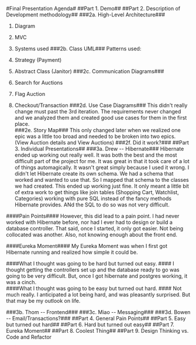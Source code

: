 #Final Presentation Agenda#
##Part 1. Demo##
##Part 2. Description of Development methodology##
###2a. High-Level Architecture###
1. Diagram
2. MVC
3. Systems used
###2b. Class UML###
Patterns used:

1. Strategy (Payment)
2. Abstract Class (Janitor)
###2c. Communication Diagrams###
1. Search for Auctions
2. Flag Auction
3. Checkout/Transaction
###2d. Use Case Diagrams###
This didn't really change must past the 3rd iteration.  The requirements never changed and we analyzed them and created good use cases for them in the first place.  
###2e. Story Map###
This only changed later when we realized one epic was a little too broad and needed to be broken into two epics. (View Auction details and View Auctions)
###2f. Did it work?###
##Part 3. Individual Presentations##
###3a. Drew -- Hibernate###
Hibernate ended up working out really well.  It was both the best and the most difficult part of the project for me.  It was great in that it took care of a lot of things automagically.  It wasn't great simply because I used it wrong.  I didn't let Hibernate create its own schema. We had a schema that worked and wanted to use that. So I mapped that schema to the classes we had created.  This ended up working just fine.  It only meant a little bit of extra work to get things like join tables (Shopping Cart, Watchlist, Categories) working with pure SQL instead of the fancy methods Hibernate provides. ANd the SQL to do so was not very difficult.  

####Pain Points####
However, this did lead to a pain point.  I had never worked with Hibernate before, nor had I ever had to design or build a database controller.  That said, once I started, it only got easier.  Not being collocated was another. Also, not knowing enough about the front end. 

####Eureka Moment####
My Eureka Moment was when I first got Hibernate running and realized how simple it could be.

####What I thought was going to be hard but turned out easy. ####
I thought getting the controllers set up and the database ready to go was going to be very difficult.  But, once I got hibernate and postgres working, it was a cinch.  
####What I thought was going to be easy but turned out hard. ####
Not much really. I anticipated a lot being hard, and was pleasantly surprised. But that may be my outlook on life. 

###3b. Thom -- Frontend###
###3c. Miao -- Messaging###
###3d. Bowen -- Email/Transactions?###
##Part 4. General Pain Points##
##Part 5. Easy but turned out hard##
##Part 6. Hard but turned out easy##
##Part 7. Eureka Moment##
##Part 8. Coolest Thing##
##Part 9. Design Thinking vs. Code and Refactor

